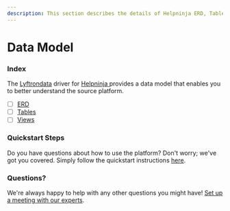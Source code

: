 ```yaml
---
description: This section describes the details of Helpninja ERD, Tables, and Views.
---
```


# Data Model

### Index

The  [Lyftrondata](https://www.lyftrondata.com/) driver for [Helpninja](https://www.lyftrondata.com/integration/helpninja/)[ ](https://www.lyftrondata.com/integration/helpninja/)provides a data model that enables you to better understand the source platform.

* [ ] [ERD](../../../business-analytics/helpninja/data-model/erd.md)
* [ ] [Tables](../../../business-analytics/helpninja/data-model/tables.md)
* [ ] [Views](../../../business-analytics/helpninja/data-model/views.md)

### Quickstart Steps

Do you have questions about how to use the platform? Don't worry; we've got you covered. Simply follow the quickstart instructions [here](../../../../quickstart-steps.md).

### Questions? <a href="#questions" id="questions"></a>

We're always happy to help with any other questions you might have! [Set up a meeting with our experts](https://www.lyftrondata.com/book-a-meeting/).

